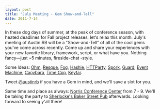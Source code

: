 ```yaml
---
layout: post
title: "July Meeting - Gem Show-and-Tell"
date: 2011-7-14
---
```


In these dog days of summer, at the peak of conference season, with heated deadlines for Fall project releases, let's relax this month. July's meeting of Austin.RB will be a "Show-and-Tell" of all of the cool gems you've come across recently. Come up and share your experiences with your new favorite library, framework, script, or what have you. Nothing fancy—just ~5 minutes, fireside-chat -style.

Some Ideas: [Ohm](http://ohm.keyvalue.org/), [Resque](https://github.com/defunkt/resque), [Fog](http://fog.io/), [Hashie](http://intridea.com/2009/11/12/hashie-the-hash-toolkit?blog=company), [HTTParty](http://railstips.org/blog/archives/2008/07/29/it-s-an-httparty-and-everyone-is-invited/), [Spork](https://github.com/timcharper/spork), [Guard](https://github.com/guard/guard), [Event Machine](http://rubyeventmachine.com/), [Capybara](https://github.com/jnicklas/capybara), [Time Cop](https://github.com/jtrupiano/timecop), [Keytar](https://github.com/schneems/keytar).

Tweet [@austinrb](https://twitter.com/austinrb) if you have a Gem in mind, and we'll save a slot for you.

Same time and place as always: [Norris Conference Center](http://gowalla.com/spots/189667) from 7 - 9. We'll be taking the party to [Sherlocke's Baker Street Pub](http://gowalla.com/spots/58416) afterwards. Looking forward to seeing y'all there!
